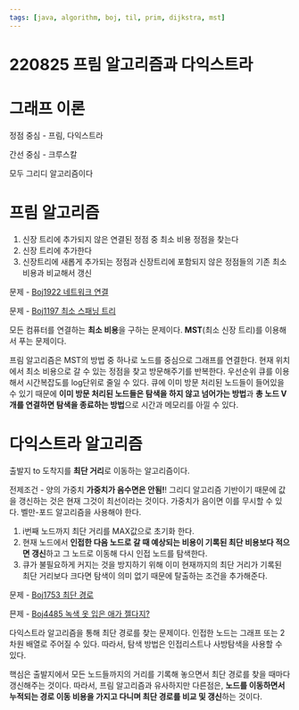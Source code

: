 ```yaml
---
tags: [java, algorithm, boj, til, prim, dijkstra, mst]
---
```


# 220825 프림 알고리즘과 다익스트라

# 그래프 이론

정점 중심 - 프림, 다익스트라

간선 중심 - 크루스칼

모두 그리디 알고리즘이다

# 프림 알고리즘

1. 신장 트리에 추가되지 않은 연결된 정점 중 최소 비용 정점을 찾는다
2. 신장 트리에 추가한다
3. 신장트리에 새롭게 추가되는 정점과 신장트리에 포함되지 않은 정점들의 기존 최소비용과 비교해서 갱신

문제 - [Boj1922 네트워크 연결](https://www.acmicpc.net/problem/1922)

문제 - [Boj1197 최소 스패닝 트리](https://www.acmicpc.net/problem/1197)

모든 컴퓨터를 연결하는 **최소 비용**을 구하는 문제이다. **MST**(최소 신장 트리)를 이용해서 푸는 문제이다.

프림 알고리즘은 MST의 방법 중 하나로 노드를 중심으로 그래프를 연결한다. 현재 위치에서 최소 비용으로 갈 수 있는 정점을 찾고 방문해주기를 반복한다. 우선순위 큐를 이용해서 시간복잡도를 log단위로 줄일 수 있다. 큐에 이미 방문 처리된 노드들이 들어있을 수 있기 때문에 **이미 방문 처리된 노드들은 탐색을 하지 않고 넘어가는 방법**과 **총 노드 V개를 연결하면 탐색을 종료하는 방법**으로 시간과 메모리를 아낄 수 있다.

# 다익스트라 알고리즘

출발지 to 도착지를 **최단 거리**로 이동하는 알고리즘이다.

전제조건 - 양의 가중치 **가중치가 음수면은 안됨!**! 그리디 알고리즘 기반이기 때문에 값을 갱신하는 것은 현재 그것이 최선이라는 것이다. 가중치가 음이면 이를 무시할 수 있다. 벨만-포드 알고리즘을 사용해야 한다.

1. i번째 노드까지 최단 거리를 MAX값으로 초기화 한다.
2. 현재 노드에서 **인접한 다음 노드로 갈 때 예상되는 비용이 기록된 최단 비용보다 적으면 갱신**하고 그 노드로 이동해 다시 인접 노드를 탐색한다.
3. 큐가 불필요하게 커지는 것을 방지하기 위해 이미 현재까지의 최단 거리가 기록된 최단 거리보다 크다면 탐색이 의미 없기 때문에 탈출하는 조건을 추가해준다.

문제 - [Boj1753 최단 경로](https://www.acmicpc.net/problem/1753)

믄제 - [Boj4485 녹색 옷 입은 애가 젤다지?](https://www.acmicpc.net/problem/4485)

다익스트라 알고리즘을 통해 최단 경로를 찾는 문제이다. 인접한 노드는 그래프 또는 2차원 배열로 주어질 수 있다. 따라서, 탐색 방법은 인접리스트나 사방탐색을 사용할 수 있다.

핵심은 출발지에서 모든 노드들까지의 거리를 기록해 놓으면서 최단 경로를 찾을 때마다 갱신해주는 것이다. 따라서, 프림 알고리즘과 유사하지만 다른점은, **노드를 이동하면서 누적되는 경로 이동 비용을 가지고 다니며 최단 경로를 비교 및 갱신**하는 것이다.
